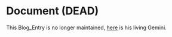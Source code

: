 # Document (DEAD)

This Blog_Entry is no longer maintained, [here](700001.md) is his living Gemini.

